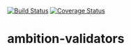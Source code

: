 [![Build Status](https://travis-ci.com/ambition-trial/ambition-validators.svg?branch=develop)](https://travis-ci.com/ambition-trial/ambition-validators) [![Coverage Status](https://coveralls.io/repos/github/ambition-trial/ambition-validators/badge.svg?branch=develop)](https://coveralls.io/github/ambition-trial/ambition-validators?branch=develop)

# ambition-validators

